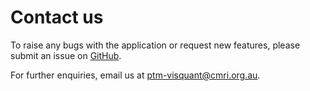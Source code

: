 # Contact us

To raise any bugs with the application or request new features, please submit an issue on
[GitHub](https://github.com/ChildrensMedicalResearchInstitute/ptm-visquant).

For further enquiries, email us at [ptm-visquant@cmri.org.au](mailto:ptm-visquant@cmri.org.au).
